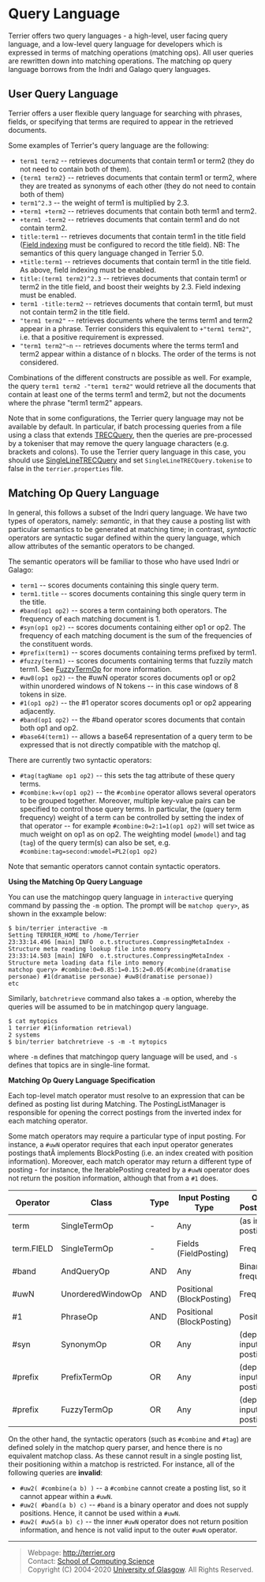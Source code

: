 Query Language
==============

Terrier offers two query languages - a high-level, user facing query language, and a low-level query language for developers which is expressed in terms of matching operations (matching ops). All user queries are rewritten down into matching operations. The matching op query language borrows from the Indri and Galago query languages.

User Query Language
-------------------

Terrier offers a user flexible query language for searching with phrases, fields, or specifying that terms are required to appear in the retrieved documents.

Some examples of Terrier's query language are the following:

 - `term1 term2`  -- retrieves documents that contain term1 or term2 (they do not need to contain both of them).
 - `{term1 term2}` -- retrieves documents that contain term1 or term2, where they are treated as synonyms of each other (they do not need to contain both of them)
 - `term1^2.3` -- the weight of term1 is multiplied by 2.3.
 - `+term1 +term2`  -- retrieves documents that contain both term1 and term2.
 - `+term1 -term2` -- retrieves documents that contain term1 and do not contain term2.
 - `title:term1` -- retrieves documents that contain term1 in the title field ([Field indexing](configure_indexing.md) must be configured to record the title field). NB: The semantics of this query language changed in Terrier 5.0.
 - `+title:term1` -- retrieves documents that contain term1 in the title field. As above, field indexing must be enabled.
 - `title:(term1 term2)^2.3` -- retrieves documents that contain term1 or term2 in the title field, and boost their weights by 2.3. Field indexing must be enabled.
 - `term1 -title:term2` -- retrieves documents that contain term1, but must not contain term2 in the title field.
 - `"term1 term2"` -- retrieves documents where the terms term1 and term2 appear in a phrase. Terrier considers this equivalent to `+"term1 term2"`, i.e. that a positive requirement is expressed.
 - `"term1 term2"~n` -- retrieves documents where the terms term1 and term2 appear within a distance of n blocks. The order of the terms is not considered.

Combinations of the different constructs are possible as well. For example, the query `term1 term2 -"term1 term2"` would retrieve all the documents that contain at least one of the terms term1 and term2, but not the documents where the phrase "term1 term2" appears.

Note that in some configurations, the Terrier query language may not be available by default. In particular, if batch processing queries from a file using a class that extends [TRECQuery](http://terrier.org/docs/v5.2/javadoc/org/terrier/applications/batchquerying/TRECQuery.html), then the queries are pre-processed by a tokeniser that may remove the query language characters (e.g. brackets and colons). To use the Terrier query language in this case, you should use [SingleLineTRECQuery](http://terrier.org/docs/v5.2/javadoc/org/terrier/applications/batchquerying/SingleLineTRECQuery.html) and set `SingleLineTRECQuery.tokenise` to false in the `terrier.properties` file.

Matching Op Query Language
--------------------------
In general, this follows a subset of the Indri query language. We have two types of operators, namely: *semantic*, in that they cause a posting list with particular semantics to be generated at matching time; in contrast, *syntactic* operators are syntactic sugar defined within the query language, which allow attributes of the semantic operators to be changed.

The semantic operators will be familiar to those who have used Indri or Galago:

 - `term1` -- scores documents containing this single query term.
 - `term1.title` -- scores documents containing this single query term in the title.
 - `#band(op1 op2)` -- scores a term containing both operators. The frequency of each matching document is 1.
 - `#syn(op1 op2)` -- scores documents containing either op1 or op2. The frequency of each matching document is the sum of the frequencies of the constituent words.
 - `#prefix(term1)` -- scores documents containing terms prefixed by term1.
 - `#fuzzy(term1)` -- scores documents containing terms that fuzzily match term1. See [FuzzyTermOp](http://terrier.org/docs/v5.2/javadoc/org/terrier/matching/matchops/FuzzyTermOp.html) for more information.
 - `#uw8(op1 op2)` -- the #uwN operator scores documents op1 or op2 within unordered windows of N tokens -- in this case windows of 8 tokens in size.
 - `#1(op1 op2)` -- the #1 operator scores documents op1 or op2 appearing adjacently.
 - `#band(op1 op2)` -- the #band operator scores documents that contain both op1 and op2. 
 - `#base64(term1)` -- allows a base64 representation of a query term to be expressed that is not directly compatible with the matchop ql.

There are currently two syntactic operators:

 - `#tag(tagName op1 op2)` -- this sets the tag attribute of these query terms.
 - `#combine:k=v(op1 op2)` -- the `#combine` operator allows several operators to be grouped together. Moreover, multiple key-value pairs can be specified to control those query terms. In particular, the (query term frequency) weight of a term can be controlled by setting the index of that operator -- for example `#combine:0=2:1=1(op1 op2)` will set twice as much weight on op1 as on op2. The weighting model (`wmodel`) and tag (`tag`) of the query term(s) can also be set, e.g. `#combine:tag=second:wmodel=PL2(op1 op2)`


Note that semantic operators cannot contain syntactic operators.
 
**Using the Matching Op Query Language**

You can use the matchingop query language in `interactive` querying command by passing the `-m` option. The prompt will be `matchop query>`, as shown in the exxample below:

```
$ bin/terrier interactive -m
Setting TERRIER_HOME to /home/Terrier
23:33:14.496 [main] INFO  o.t.structures.CompressingMetaIndex - Structure meta reading lookup file into memory
23:33:14.503 [main] INFO  o.t.structures.CompressingMetaIndex - Structure meta loading data file into memory
matchop query> #combine:0=0.85:1=0.15:2=0.05(#combine(dramatise personae) #1(dramatise personae) #uw8(dramatise personae))
etc
```

Similarly, `batchretrieve` command also takes a `-m` option, whereby the queries will be assumed to be in matchingop query language. 
```
$ cat mytopics
1 terrier #1(information retrieval)
2 systems
$ bin/terrier batchretrieve -s -m -t mytopics
```
where `-m` defines that matchingop query language will be used, and `-s` defines that topics are in single-line format.

**Matching Op Query Language Specification**

Each top-level match operator must resolve to an expression that can be defined as posting list during Matching. The PostingListManager is responsible for opening the correct postings from the inverted index for each matching operator.

Some match operators may require a particular type of input posting. For instance, a `#uwN` operator requires that each input operator generates postings thatÂ implements BlockPosting (i.e. an index created with position information). Moreover, each match operator may return a different type of posting - for instance, the IterablePosting created by a `#uwN` operator does not return the position information, although that from a `#1` does.

|Operator|Class|Type|Input Posting Type|Output Posting Type|
|------|-------|----|-------|-----|
| term | SingleTermOp | - | Any | (as input postings) |
| term.FIELD | SingleTermOp | - | Fields (FieldPosting) | Frequency |
| #band| AndQueryOp | AND | Any | Binary (i.e. frequency=1) |
| #uwN | UnorderedWindowOp | AND | Positional (BlockPosting) | Frequency |
| #1   | PhraseOp | AND | Positional (BlockPosting) | Positions |
| #syn | SynonymOp | OR | Any | (depends on input postings) |
| #prefix | PrefixTermOp | OR | Any | (depends on input postings) |
| #prefix | FuzzyTermOp | OR | Any | (depends on input postings) |

On the other hand, the syntactic operators (such as `#combine` and `#tag`)  are defined solely in the matchop query parser, and hence there is no equivalent matchop class. As these cannot result in a single posting list, their positioning within a matchop is restricted. For instance, all of the following queries are **invalid**:

 - `#uw2( #combine(a b) )` -- a `#combine` cannot create a posting list, so it cannot appear within a `#uwN`.
 - `#uw2( #band(a b) c)` -- `#band` is a binary operator and does not supply positions. Hence, it cannot be used within a `#uwN`.
 - `#uw2( #uw5(a b) c)` -- the inner `#uwN` operator does not return position information, and hence is not valid input to the outer `#uwN` operator.


------------------
> Webpage: <http://terrier.org>  
> Contact: [School of Computing Science](http://www.dcs.gla.ac.uk/)  
> Copyright (C) 2004-2020 [University of Glasgow](http://www.gla.ac.uk/). All Rights Reserved.
